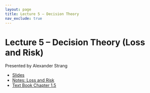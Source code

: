 ```yaml
---
layout: page
title: Lecture 5 – Decision Theory
nav_exclude: true
---
```


# Lecture 5 – Decision Theory (Loss and Risk)

Presented by Alexander Strang

- [Slides](https://docs.google.com/presentation/d/1H4fWtrzVh-LSnx6pehEYDm41ndcAdk7NFVULpU5wwDA/edit?usp=sharing)
- [Notes: Loss and Risk](https://drive.google.com/file/d/1lbMMGCpjdI9AA3_L-9ZSdE9JySXr4sTr/view?usp=sharing)
- [Text Book Chapter 1.5](https://data102.org/ds-102-book/content/chapters/01/05_decision_theory.html)
